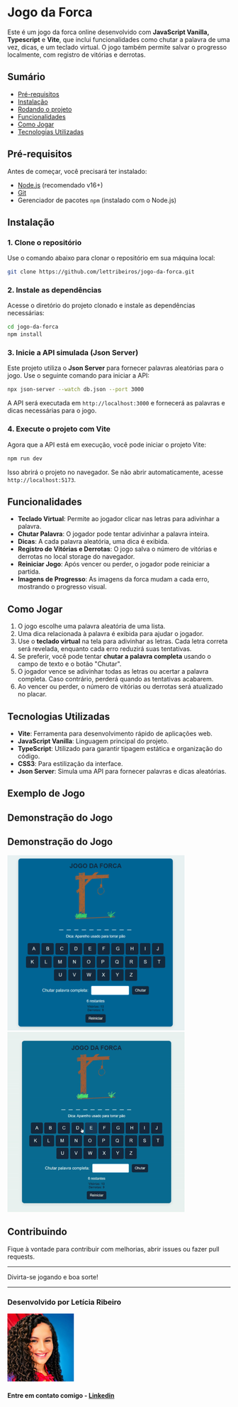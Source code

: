 
# Jogo da Forca

Este é um jogo da forca online desenvolvido com **JavaScript Vanilla, Typescript** e **Vite**, que inclui funcionalidades como chutar a palavra de uma vez, dicas, e um teclado virtual. O jogo também permite salvar o progresso localmente, com registro de vitórias e derrotas.

## Sumário

- [Pré-requisitos](#pré-requisitos)
- [Instalação](#instalação)
- [Rodando o projeto](#rodando-o-projeto)
- [Funcionalidades](#funcionalidades)
- [Como Jogar](#como-jogar)
- [Tecnologias Utilizadas](#tecnologias-utilizadas)

## Pré-requisitos

Antes de começar, você precisará ter instalado:

- [Node.js](https://nodejs.org/) (recomendado v16+)
- [Git](https://git-scm.com/)
- Gerenciador de pacotes `npm` (instalado com o Node.js)
  
## Instalação

### 1. Clone o repositório

Use o comando abaixo para clonar o repositório em sua máquina local:

```bash
git clone https://github.com/lettribeiros/jogo-da-forca.git
```

### 2. Instale as dependências

Acesse o diretório do projeto clonado e instale as dependências necessárias:

```bash
cd jogo-da-forca
npm install
```

### 3. Inicie a API simulada (Json Server)

Este projeto utiliza o **Json Server** para fornecer palavras aleatórias para o jogo. Use o seguinte comando para iniciar a API:

```bash
npx json-server --watch db.json --port 3000
```

A API será executada em `http://localhost:3000` e fornecerá as palavras e dicas necessárias para o jogo.

### 4. Execute o projeto com Vite

Agora que a API está em execução, você pode iniciar o projeto Vite:

```bash
npm run dev
```

Isso abrirá o projeto no navegador. Se não abrir automaticamente, acesse `http://localhost:5173`.

## Funcionalidades

- **Teclado Virtual**: Permite ao jogador clicar nas letras para adivinhar a palavra.
- **Chutar Palavra**: O jogador pode tentar adivinhar a palavra inteira.
- **Dicas**: A cada palavra aleatória, uma dica é exibida.
- **Registro de Vitórias e Derrotas**: O jogo salva o número de vitórias e derrotas no local storage do navegador.
- **Reiniciar Jogo**: Após vencer ou perder, o jogador pode reiniciar a partida.
- **Imagens de Progresso**: As imagens da forca mudam a cada erro, mostrando o progresso visual.

## Como Jogar

1. O jogo escolhe uma palavra aleatória de uma lista.
2. Uma dica relacionada à palavra é exibida para ajudar o jogador.
3. Use o **teclado virtual** na tela para adivinhar as letras. Cada letra correta será revelada, enquanto cada erro reduzirá suas tentativas.
4. Se preferir, você pode tentar **chutar a palavra completa** usando o campo de texto e o botão "Chutar".
5. O jogador vence se adivinhar todas as letras ou acertar a palavra completa. Caso contrário, perderá quando as tentativas acabarem.
6. Ao vencer ou perder, o número de vitórias ou derrotas será atualizado no placar.

## Tecnologias Utilizadas

- **Vite**: Ferramenta para desenvolvimento rápido de aplicações web.
- **JavaScript Vanilla**: Linguagem principal do projeto.
- **TypeScript**: Utilizado para garantir tipagem estática e organização do código.
- **CSS3**: Para estilização da interface.
- **Json Server**: Simula uma API para fornecer palavras e dicas aleatórias.

## Exemplo de Jogo

## Demonstração do Jogo

## Demonstração do Jogo

<img src="./public/img-jogo.png" alt="Demonstração do Jogo" width="400" />
<img src="./public/gif-jogo.gif" alt="Demonstração do Jogo" width="400" />

## Contribuindo

Fique à vontade para contribuir com melhorias, abrir issues ou fazer pull requests.

---

Divirta-se jogando e boa sorte!

---
### Desenvolvido por Letícia Ribeiro
<img src="./public/foto-curriculo.jpeg" alt="Demonstração do Jogo" width="150"/>

#### Entre em contato comigo - [Linkedin](https://www.linkedin.com/in/leticia-ribeiro-dev-eng/)
